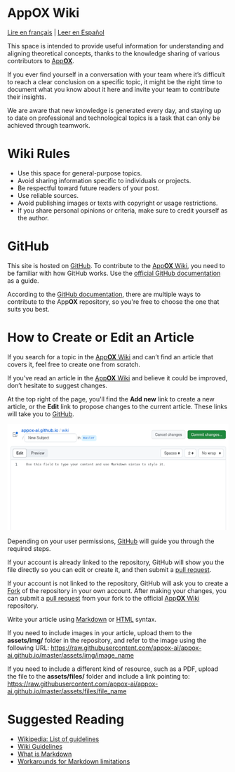 # AppOX Wiki
[Lire en français](https://wiki.appox.ai/readme.fr) | [Leer en Español](https://wiki.appox.ai/readme.es) 

This space is intended to provide useful information for understanding and aligning theoretical concepts, thanks to the knowledge sharing of various contributors to [App**OX**][appox].

If you ever find yourself in a conversation with your team where it’s difficult to reach a clear conclusion on a specific topic, it might be the right time to document what you know about it here and invite your team to contribute their insights.

We are aware that new knowledge is generated every day, and staying up to date on professional and technological topics is a task that can only be achieved through teamwork.


# Wiki Rules
- Use this space for general-purpose topics.
- Avoid sharing information specific to individuals or projects.
- Be respectful toward future readers of your post.
- Use reliable sources.
- Avoid publishing images or texts with copyright or usage restrictions.
- If you share personal opinions or criteria, make sure to credit yourself as the author.


# GitHub
This site is hosted on <a href="github" target="_blank">GitHub</a>. To contribute to the [App**OX** Wiki][wikiappox], you need to be familiar with how GitHub works. Use the <a href="GithubDocs" target="_blank">official GitHub documentation</a> as a guide.

According to the <a href="GithubDocs" target="_blank">GitHub documentation</a>, there are multiple ways to contribute to the App**OX** repository, so you're free to choose the one that suits you best.


# How to Create or Edit an Article

If you search for a topic in the [App**OX** Wiki][wikiappox] and can’t find an article that covers it, feel free to create one from scratch.

If you’ve read an article in the [App**OX** Wiki][wikiappox] and believe it could be improved, don’t hesitate to suggest changes.

At the top right of the page, you'll find the **Add new** link to create a new article, or the **Edit** link to propose changes to the current article. These links will take you to <a href="github" target="_blank">GitHub</a>.

![Github file editing][edit]

Depending on your user permissions, <a href="github" target="_blank">GitHub</a> will guide you through the required steps.

If your account is already linked to the repository, GitHub will show you the file directly so you can edit or create it, and then submit a [pull request][pullRequest].

If your account is not linked to the repository, GitHub will ask you to create a [Fork][fork] of the repository in your own account. After making your changes, you can submit a [pull request][pullRequest] from your fork to the official [App**OX** Wiki][wikiappox] repository.

Write your article using [Markdown][markdown] or [HTML][htmlBasics] syntax.

If you need to include images in your article, upload them to the **assets/img/** folder in the repository, and refer to the image using the following URL:
https://raw.githubusercontent.com/appox-ai/appox-ai.github.io/master/assets/img/image_name

If you need to include a different kind of resource, such as a PDF, upload the file to the **assets/files/** folder and include a link pointing to:
https://raw.githubusercontent.com/appox-ai/appox-ai.github.io/master/assets/files/file_name


# Suggested Reading
- [Wikipedia: List of guidelines][WikipediaGuidelines]
- [Wiki Guidelines][WikiGuidelines]
- [What is Markdown][markdownES]
- [Workarounds for Markdown limitations][hacksMarkdown]


[logo]: https://raw.githubusercontent.com/appox-ai/appox-ai.github.io/master/assets/img/appox_logo_05.png "AppOX"
[edit]: https://raw.githubusercontent.com/appox-ai/appox-ai.github.io/master/assets/img/2023-09-14_10-41-19.png
[markdown]: https://www.markdownguide.org/basic-syntax/
[htmlBasics]: https://developer.mozilla.org/en-US/docs/Learn/Getting_started_with_the_web/HTML_basics
[dingus]: https://daringfireball.net/projects/markdown/dingus
[github]: https://github.com/
[GithubDocs]: https://docs.github.com/en
[appox]: https://appox.ai
[wikiappox]: https://wiki.appox.ai
[hacksMarkdown]: https://www.markdownguide.org/hacks/#:~:text=Image%20Size&text=If%20you%20need%20to%20resize,of%20an%20image%20in%20pixels.&text=The%20rendered%20output%20will%20contain,to%20the%20dimensions%20you%20specified.
[markdownES]: https://markdown.es/
[WikiGuidelines]: https://wiki.openstreetmap.org/wiki/Wiki_guidelines
[WikipediaGuidelines]: https://en.wikipedia.org/wiki/Wikipedia:List_of_guidelines
[pullRequest]: https://docs.github.com/en/pull-requests/collaborating-with-pull-requests/proposing-changes-to-your-work-with-pull-requests/creating-a-pull-request
[fork]: https://docs.github.com/en/get-started/quickstart/fork-a-repo
